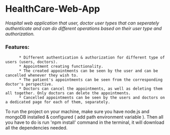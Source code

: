 # HealthCare-Web-App
*Hospital web application that user, doctor user types that can seperately authenticate and can do different operations based on their user type and authorization.*

### Features:
          * Different authentication & authorization for different type of users (users, doctors).
          * Appointment creating functionality.
          * The created appointments can be seen by the user and can be cancelled whenever they wish to.
          * The patient's appointments can be seen from the corresponding doctor's perspective.
          * Doctors can cancel the appointments, as well as deleting them all together. Only doctors can delete the appointments.
          * Cancelled appointments can be seen by the users and doctors on a dedicated page for each of them, separately.

To run the project on your machine, make sure you have node.js and mongoDB installed & configured ( add path environment variable ). Then all you have to do is run 'npm install' command in the terminal, it will download all the dependencies needed.

